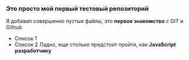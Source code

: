 ### Это просто мой первый тестовый репозиторий 

Я добавил совершенно пустые файлы, это **первое знакомство** с GIT и Github

- Список 1 
- Список 2 
   Ладно, еще столько предстоит пройти, как **JavaScript разработчику**